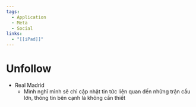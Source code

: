 ```yaml
---
tags:
  - Application
  - Meta
  - Social
links:
  - "[[iPad]]"
---
```

# Unfollow

- Real Madrid
	- Mình nghĩ mình sẽ chỉ cập nhật tin tức liên quan đến những trận cầu lớn, thông tin bên cạnh là không cần thiết